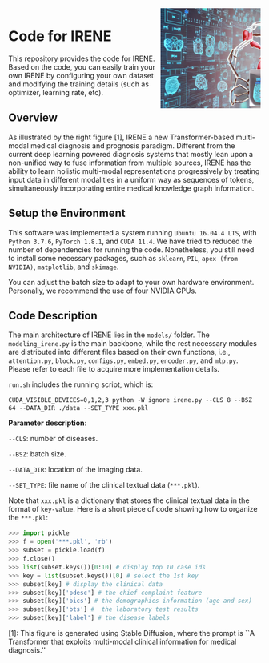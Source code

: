 <img src="logo.png" width="200" height="200" align=right />

# Code for IRENE

This repository provides the code for IRENE. Based on the code, you can easily train your own IRENE by configuring your own dataset and modifying the training details (such as optimizer, learning rate, etc).

## Overview
As illustrated by the right figure [1], IRENE a new Transformer-based multi-modal medical diagnosis and prognosis paradigm. Different from the current deep learning powered diagnosis systems that mostly lean upon a non-unified way to fuse information from multiple sources, IRENE has the ability to learn holistic multi-modal representations progressively by treating input data in different modalities in a uniform way as sequences of tokens, simultaneously incorporating entire medical knowledge graph information.

## Setup the Environment
This software was implemented a system running `Ubuntu 16.04.4 LTS`, with `Python 3.7.6`, `PyTorch 1.8.1`, and `CUDA 11.4`. We have tried to reduced the number of dependencies for running the code. Nonetheless, you still need to install some necessary packages, such as `sklearn`, `PIL`, `apex (from NVIDIA)`, `matplotlib`, and `skimage`.

You can adjust the batch size to adapt to your own hardware environment. Personally, we recommend the use of four NVIDIA GPUs.

## Code Description
The main architecture of IRENE lies in the `models/` folder. The `modeling_irene.py` is the main backbone, while the rest necessary modules are distributed into different files based on their own functions, i.e., `attention.py`, `block.py`, `configs.py`, `embed.py`, `encoder.py`, and `mlp.py`. Please refer to each file to acquire more implementation details. 

`run.sh` includes the running script, which is:
```
CUDA_VISIBLE_DEVICES=0,1,2,3 python -W ignore irene.py --CLS 8 --BSZ 64 --DATA_DIR ./data --SET_TYPE xxx.pkl
```
**Parameter description**:

`--CLS`: number of diseases.

`--BSZ`: batch size.

`--DATA_DIR`: location of the imaging data.

`--SET_TYPE`: file name of the clinical textual data (`***.pkl`).

Note that `xxx.pkl` is a dictionary that stores the clinical textual data in the format of `key-value`. Here is a short piece of code showing how to organize the `***.pkl`:
```python
>>> import pickle
>>> f = open('***.pkl', 'rb')
>>> subset = pickle.load(f)
>>> f.close()
>>> list(subset.keys())[0:10] # display top 10 case ids
>>> key = list(subset.keys())[0] # select the 1st key
>>> subset[key] # display the clinical data
>>> subset[key]['pdesc'] # the chief complaint feature
>>> subset[key]['bics'] # the demographics information (age and sex)
>>> subset[key]['bts'] #  the laboratory test results
>>> subset[key]['label'] # the disease labels
```

[1]: This figure is generated using Stable Diffusion, where the prompt is ``A Transformer that exploits multi-modal clinical information for medical diagnosis.''
